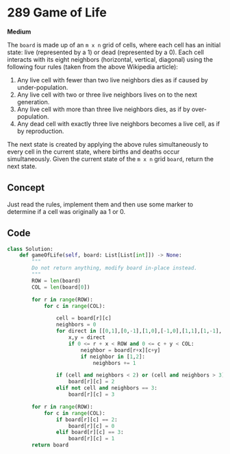 # 289 Game of Life

**Medium**

The `board` is made up of an `m x n` grid of cells, where each cell has an initial state: live (represented by a 1) or dead (represented by a 0). Each cell interacts with its eight neighbors (horizontal, vertical, diagonal) using the following four rules (taken from the above Wikipedia article):

1. Any live cell with fewer than two live neighbors dies as if caused by under-population.
2. Any live cell with two or three live neighbors lives on to the next generation.
3. Any live cell with more than three live neighbors dies, as if by over-population.
4. Any dead cell with exactly three live neighbors becomes a live cell, as if by reproduction.

The next state is created by applying the above rules simultaneously to every cell in the current state, where births and deaths occur simultaneously. Given the current state of the `m x n` grid `board`, return the next state.

## Concept

Just read the rules, implement them and then use some marker to determine if a cell was originally aa 1 or 0.

## Code

```python
class Solution:
    def gameOfLife(self, board: List[List[int]]) -> None:
        """
        Do not return anything, modify board in-place instead.
        """
        ROW = len(board)
        COL = len(board[0])

        for r in range(ROW):
            for c in range(COL):

                cell = board[r][c]
                neighbors = 0
                for direct in [[0,1],[0,-1],[1,0],[-1,0],[1,1],[1,-1],[-1,1],[-1,-1]]:
                    x,y = direct
                    if 0 <= r + x < ROW and 0 <= c + y < COL:
                        neighbor = board[r+x][c+y]
                        if neighbor in [1,2]:
                            neighbors += 1

                if (cell and neighbors < 2) or (cell and neighbors > 3):
                    board[r][c] = 2
                elif not cell and neighbors == 3:
                    board[r][c] = 3

        for r in range(ROW):
            for c in range(COL):
                if board[r][c] == 2:
                    board[r][c] = 0
                elif board[r][c] == 3:
                    board[r][c] = 1
        return board
```
